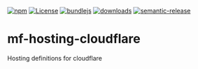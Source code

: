 [![npm](https://img.shields.io/npm/v/mf-hosting-cloudflare.svg)](https://www.npmjs.com/package/mf-hosting-cloudflare)
[![License](https://img.shields.io/badge/License-BSD%203--Clause-blue.svg)](https://opensource.org/licenses/BSD-3-Clause)
[![bundlejs](https://deno.bundlejs.com/?q=mf-hosting-cloudflare\&badge=detailed)](https://bundlejs.com/?q=mf-hosting-cloudflare)
[![downloads](http://img.shields.io/npm/dm/mf-hosting-cloudflare.svg?style=flat-square)](https://npmjs.org/package/mf-hosting-cloudflare)
[![semantic-release](https://img.shields.io/badge/%20%20%F0%9F%93%A6%F0%9F%9A%80-semantic--release-e10079.svg)](https://github.com/arlac77/mf-hosting-cloudflare)

# mf-hosting-cloudflare

Hosting definitions for cloudflare
